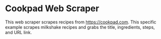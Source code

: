 # Cookpad Web Scraper
This web scraper scrapes recipes from https://cookpad.com. This specific example scrapes milkshake recipes and grabs the title, ingredients, steps, and URL link.
